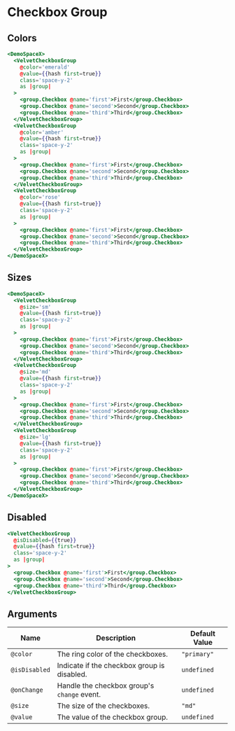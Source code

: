 # Checkbox Group

## Colors

```hbs preview-template
<DemoSpaceX>
  <VelvetCheckboxGroup
    @color='emerald'
    @value={{hash first=true}}
    class='space-y-2'
    as |group|
  >
    <group.Checkbox @name='first'>First</group.Checkbox>
    <group.Checkbox @name='second'>Second</group.Checkbox>
    <group.Checkbox @name='third'>Third</group.Checkbox>
  </VelvetCheckboxGroup>
  <VelvetCheckboxGroup
    @color='amber'
    @value={{hash first=true}}
    class='space-y-2'
    as |group|
  >
    <group.Checkbox @name='first'>First</group.Checkbox>
    <group.Checkbox @name='second'>Second</group.Checkbox>
    <group.Checkbox @name='third'>Third</group.Checkbox>
  </VelvetCheckboxGroup>
  <VelvetCheckboxGroup
    @color='rose'
    @value={{hash first=true}}
    class='space-y-2'
    as |group|
  >
    <group.Checkbox @name='first'>First</group.Checkbox>
    <group.Checkbox @name='second'>Second</group.Checkbox>
    <group.Checkbox @name='third'>Third</group.Checkbox>
  </VelvetCheckboxGroup>
</DemoSpaceX>
```

## Sizes

```hbs preview-template
<DemoSpaceX>
  <VelvetCheckboxGroup
    @size='sm'
    @value={{hash first=true}}
    class='space-y-2'
    as |group|
  >
    <group.Checkbox @name='first'>First</group.Checkbox>
    <group.Checkbox @name='second'>Second</group.Checkbox>
    <group.Checkbox @name='third'>Third</group.Checkbox>
  </VelvetCheckboxGroup>
  <VelvetCheckboxGroup
    @size='md'
    @value={{hash first=true}}
    class='space-y-2'
    as |group|
  >
    <group.Checkbox @name='first'>First</group.Checkbox>
    <group.Checkbox @name='second'>Second</group.Checkbox>
    <group.Checkbox @name='third'>Third</group.Checkbox>
  </VelvetCheckboxGroup>
  <VelvetCheckboxGroup
    @size='lg'
    @value={{hash first=true}}
    class='space-y-2'
    as |group|
  >
    <group.Checkbox @name='first'>First</group.Checkbox>
    <group.Checkbox @name='second'>Second</group.Checkbox>
    <group.Checkbox @name='third'>Third</group.Checkbox>
  </VelvetCheckboxGroup>
</DemoSpaceX>
```

## Disabled

```hbs preview-template
<VelvetCheckboxGroup
  @isDisabled={{true}}
  @value={{hash first=true}}
  class='space-y-2'
  as |group|
>
  <group.Checkbox @name='first'>First</group.Checkbox>
  <group.Checkbox @name='second'>Second</group.Checkbox>
  <group.Checkbox @name='third'>Third</group.Checkbox>
</VelvetCheckboxGroup>
```

## Arguments

| Name          | Description                                 | Default Value |
| ------------- | ------------------------------------------- | ------------- |
| `@color`      | The ring color of the checkboxes.           | `"primary"`   |
| `@isDisabled` | Indicate if the checkbox group is disabled. | `undefined`   |
| `@onChange`   | Handle the checkbox group's `change` event. | `undefined`   |
| `@size`       | The size of the checkboxes.                 | `"md"`        |
| `@value`      | The value of the checkbox group.            | `undefined`   |
